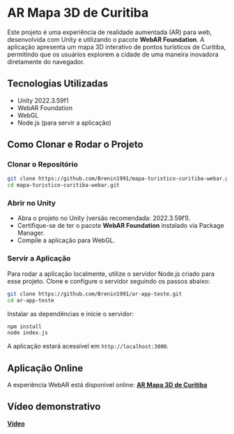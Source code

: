 # AR Mapa 3D de Curitiba

Este projeto é uma experiência de realidade aumentada (AR) para web, desenvolvida com Unity e utilizando o pacote **WebAR Foundation**. A aplicação apresenta um mapa 3D interativo de pontos turísticos de Curitiba, permitindo que os usuários explorem a cidade de uma maneira inovadora diretamente do navegador.

## Tecnologias Utilizadas
- Unity 2022.3.59f1
- WebAR Foundation
- WebGL
- Node.js (para servir a aplicação)

## Como Clonar e Rodar o Projeto

### Clonar o Repositório
```sh
git clone https://github.com/Brenin1991/mapa-turistico-curitiba-webar.git
cd mapa-turistico-curitiba-webar.git
```

### Abrir no Unity
- Abra o projeto no Unity (versão recomendada: 2022.3.59f1).
- Certifique-se de ter o pacote **WebAR Foundation** instalado via Package Manager.
- Compile a aplicação para WebGL.

### Servir a Aplicação
Para rodar a aplicação localmente, utilize o servidor Node.js criado para esse projeto. Clone e configure o servidor seguindo os passos abaixo:

```sh
git clone https://github.com/Brenin1991/ar-app-teste.git
cd ar-app-teste
```

Instalar as dependências e inicie o servidor:
```sh
npm install
node index.js
```

A aplicação estará acessível em `http://localhost:3000`.

## Aplicação Online
A experiência WebAR está disponível online:
**[AR Mapa 3D de Curitiba](https://ar-app-teste.fly.dev)**

## Vídeo demonstrativo
**[Vídeo](https://ar-app-teste.fly.dev)**